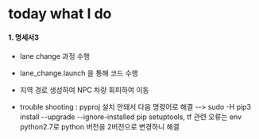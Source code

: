 # today what I do

#### 1. 명세서3

- lane change 과정 수행

- lane_change.launch 을 통해 코드 수행

- 지역 경로 생성하여 NPC 차량 회피하여 이동

- trouble shooting : pyproj 설치 안돼서 다음 명령어로 해결 --> sudo -H pip3 install --upgrade --ignore-installed pip setuptools, tf 관련 오류는 env python2.7로 python 버전을 2버전으로 변경하니 해결